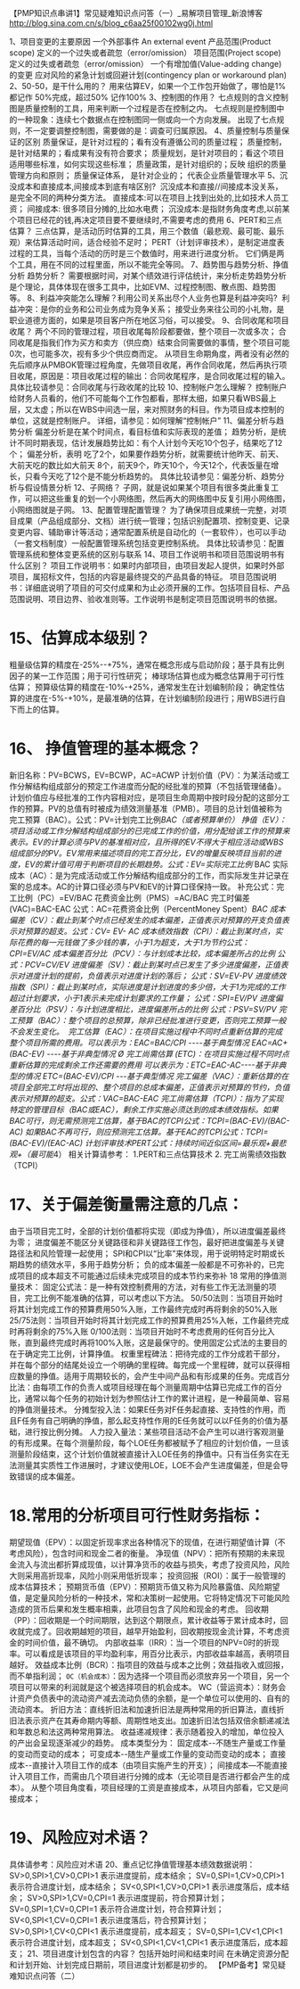 【PMP知识点串讲1】常见疑难知识点问答（一）_易解项目管理_新浪博客 http://blog.sina.com.cn/s/blog_c6aa25f00102wg0j.html

1、项目变更的主要原因
一个外部事件 An external event
产品范围(Product scope) 定义的一个过失或者疏忽（error/omission）
项目范围(Project scope) 定义的过失或者疏忽（error/omission）
一个有增加值(Value-adding change) 的变更
应对风险的紧急计划或回避计划(contingency plan or workaround plan)
2、50-50，是干什么用的？
用来估算EV，如果一个工作包开始做了，哪怕是1% 都记作 50%完成，超过50% 记作100%
3、控制图的作用？
七点规则的含义控制图是质量控制的工具，用来判断一个过程是否在控制之内。
七点规则是控制图中的一种现象：连续七个数据点在控制图同一侧或向一个方向发展。
出现了七点规则，不一定要调整控制图，需要做的是：调查可归属原因。
4、质量控制与质量保证的区别
质量保证，是针对过程的；看有没有遵循公司的质量过程；
质量控制，是针对结果的；看成果有没有符合要求；
质量规划，是针对项目的；看这个项目适用哪些标准，如何实现这些标准；
质量政策，是针对组织的；反映 组织的质量管理方向和原则；
质量保证体系， 是针对企业的； 代表企业质量管理水平
5、沉没成本和直接成本,间接成本到底有啥区别? 
沉没成本和直接//间接成本没关系，是完全不同的两种分类方法。
直接成本:可以在项目上找到出处的,比如技术人员工资；
间接成本: 很多项目分摊的,比如水电费；
沉没成本:是指财务角度考虑,以前某个项目已经花的钱,再决定项目要不要继续时,不需要考虑的费用
6、PERT和三点估算？
三点估算，是活动历时估算的工具，用三个数值（最悲观、最可能、最乐观）来估算活动时间，适合经验不足时；
PERT（计划评审技术），是制定进度表过程的工具，当每个活动的历时是三个数值时，用来进行进度分析。
它们俩是两个工具，用在不同的过程里面，所以不能完全等同。
7、趋势图与趋势分析、挣值分析 趋势分析？
需要根据时间，对某个绩效进行评估统计，来分析走势趋势分析是个理论，具体体现在很多工具中，比如EVM、过程控制图、散点图、趋势图等。
8、利益冲突能怎么理解？利用公司关系出尽个人业务也算是利益冲突吗? 
利益冲突：是你的业务和公司业务成为竞争关系；
接受业务来往公司的小礼物，是职业道德方面的，如果是项目客户所在地区习俗，可以接受。
9、合同收尾和项目收尾？
两个不同的管理过程，项目收尾每阶段都要做，整个项目一次或多次；
合同收尾是指我们作为买方和卖方（供应商）结束合同需要做的事情，整个项目可能0次，也可能多次，视有多少个供应商而定。
从项目生命期角度，两者没有必然的先后顺序从PMBOK管理过程角度，先做项目收尾，再作合同收尾，然后再执行项目收尾，原因是：项目收尾过程的输出：合同收尾程序，是合同收尾过程的输入。
具体比较请参见：合同收尾与行政收尾的比较
10、控制帐户怎么理解？
控制账户给财务人员看的，他们不可能每个工作包都看，那样太细，如果只看WBS最上层，又太虚；所以在WBS中间选一层，来对照财务的科目。作为项目成本控制的单位，这就是控制账户。
详细，请参见：如何理解“控制帐户”
11、偏差分析与趋势分析
偏差分析是在某个时间点，看目标值和实际表现的差值；
趋势分析，是统计不同时期表现，估计发展趋势比如：有个人计划今天吃10个包子，结果吃了12个；
偏差分析，表明 吃了2个，如果要作趋势分析，就需要统计他昨天、前天、大前天吃的数比如大前天 8个，前天9个，昨天10个，今天12个，代表饭量在增长，只看今天吃了12个是不能分析趋势的。
具体比较请参见：偏差分析、趋势分析与假设情景分析
12、子网络？
子网，就是说如果某个项目有很多类此重复工作，可以把这些重复的划一个小网络图，然后再大的网络图中反复引用小网络图，小网络图就是子网。
13、配置管理配置管理？
为了确保项目成果统一完整，对项目成果（产品组成部分、文档）进行统一管理；包括识别配置项、控制变更、记录变更内容、辅助审计等活动；通常配置系统是自动化的（一套软件），也可以手动（一套文档制度）一般配置管理系统包括变更控制系统。
具体比较请参见：配置管理系统和整体变更系统的区别与联系
14、项目工作说明书和项目范围说明书有什么区别？
项目工作说明书：如果时内部项目，由项目发起人提供，如果时外部项目，属招标文件，包括的内容是最终提交的产品具备的特征。
项目范围说明书：详细底说明了项目的可交付成果和为止必须开展的工作。包括项目目标、产品范围说明、项目边界、验收准则等。工作说明书是制定项目范围说明书的依据。

# 15、估算成本级别？
粗量级估算的精度在-25%--+75%，通常在概念形成与启动阶段；基于具有比例因子的某一工作范围；用于可行性研究；
棒球场估算也成为概念估算用于可行性估算；
预算级估算的精度在-10%-+25%，通常发生在计划编制阶段；
确定性估算的进度在-5%-+10%，是最准确的估算，在计划编制阶段进行；用WBS进行自下而上的估算。

# 16、 挣值管理的基本概念？
新旧名称：PV=BCWS，EV=BCWP，AC=ACWP
计划价值（PV）：为某活动或工作分解结构组成部分的预定工作进度而分配的经批准的预算（不包括管理储备）。计划价值应与经批准的工作内容相对应，是项目生命周期中按时段分配的这部分工作的预算。PV的总值有时被成为绩效测量基准（PMB）。项目的总计划值被称为完工预算（BAC）。公式：PV=计划完工比例*BAC（或者预算单价）
挣值（EV）：项目活动或工作分解结构组成部分的已完成工作的价值，用分配给该工作的预算来表示。EV的计算必须与PV的基准相对应，且所得的EV不得大于相应活动或WBS组成部分的PV。EV常用来描述项目的完工百分比，EV的增量反映项目当前的进度，EV的累计值可用于判断项目的长期趋势。公式：EV=实际完工比例* BAC
实际成本（AC）：是为完成活动或工作分解结构组成部分的工作，而实际发生并记录在案的总成本。AC的计算口径必须与PV和EV的计算口径保持一致。
补充公式：完工比例（PC）=EV/BAC 花费资金比例（PMS）=AC/BAC
完工时偏差(VAC)=BAC-EAC
公式：AC=花费资金比例（PercentMoney Spent）*BAC
成本偏差（CV）：截止到某个时点已经发生的成本偏差，正值表示对预算的开支负值表示对预算的超支。公式：CV= EV- AC
成本绩效指数（CPI）：截止到某时点，实际花费的每一元钱做了多少钱的事，小于1为超支，大于1为节约公式：CPI=EV/AC
成本偏差百分比（PCV）：与计划成本比较，成本偏差所占的比例
公式：PCV=CV/EV
进度偏差（SV）：截止到某时点已发生了多少进度偏差，正值表示对进度计划的提前，负值表示对进度计划的落后；
公式：SV=EV-PV
进度绩效指数（SPI）：截止到某时点，实际进度是计划进度的多少倍，大于1为完成的工作超过计划要求，小于1表示未完成计划要求的工作量；
公式：SPI=EV/PV
进度偏差百分比（PSV）：与计划进度相比，进度偏差所占的比例
公式：PSV=SV/PV
完工预算（BAC）：整个项目的总预算，除非已经批准进行变更，否则完工预算一般不会发生变化。 
完工估算（EAC）：在项目实施过程中不同时点重新估算的完成整个项目所需的费用。可以表示为：EAC=BAC/CPI ----基于典型情况
EAC=AC+(BAC-EV) ----基于非典型情况 Ø 完工尚需估算 (ETC)：在项目实施过程不同时点重新估算的完成剩余工作还需要的费用
可以表示为：ETC=EAC-AC----基于非典型的情况
ETC=(BAC-EV)/CPI ---基于典型情况
完工偏差（VAC）：重新估算的在项目全部完工时将出现的、整个项目的总成本偏差，正值表示对预算的节约，负值表示对预算的超支。公式：VAC=BAC-EAC
完工尚需估算（TCPI）：指为了实现特定的管理目标（BAC或EAC），剩余工作实施必须达到的成本绩效指标。如果BAC可行，则无需预测完工估算，基于BAC的TCPI公式：TCPI=(BAC-EV)/(BAC-AC)
如果BAC不再可行，则应预测完工估算。基于EAC的TCPI公式：TCPI=(BAC-EV)/(EAC-AC)
计划评审技术PERT公式：持续时间近似区间=最乐观+最悲观+（最可能*4）
相关计算请参考：
1.PERT和三点估算技术
2. 完工尚需绩效指数（TCPI）
# 17、关于偏差衡量需注意的几点：
由于当项目完工时，全部的计划价值都将实现（即成为挣值），所以进度偏差最终为零；
进度偏差不能区分关键路径和非关键路径工作包，最好把进度偏差与关键路径法和风险管理一起使用；
SPI和CPI以“比率”来体现，用于说明特定时期或长期趋势的绩效水平，多用于趋势分析；
负的成本偏差一般都是不可弥补的，已完成项目的成本超支不可能通过后续未完成项目的成本节约来弥补 18 常用的挣值测量技术：
固定公式法：是一种有效控制费用的方法，对有些工作无法测量的项目，完工比例不能准确的估算，可以考虑以下方法。
50/50法则：当项目开始时将其计划完成工作的预算费用50%入账，工作最终完成时再将剩余的50%入账
25/75法则：当项目开始时将其计划完成工作的预算费用25%入帐，工作最终完成时再将剩余的75%入账
0/100法则：当项目开始时不考虑费用的任何百分比入账，直到最终完成时再将100%入账，这是最保守的。使用固定公式法的主要目的在于确定完工比例，计算挣值。
权重里程碑法：把待完成的工作分成若干部分，并在每个部分的结尾处设立一个明确的里程碑。每完成一个里程碑，就可以获得相应数量的挣值。适用于周期较长的，会产生中间产品和有形成果的任务。完成百分比法：由每项工作的负责人或项目经理在每个测量周期中估算已完成工作的百分比，通常以每个任务的初始计划为参照估计工作的累计进程，是一种最简单、容易的挣值测量技术。
分摊型投入法：如果E任务对F任务起直接、支持性的作用，而且F任务有自己明确的挣值，那么起支持性作用的E任务就可以以F任务的价值为基础，进行按比例分摊。
人力投入量法：某些项目活动不会产生可以进行客观测量的有形成果。在每个测量阶段，每个LOE任务都被赋予了相应的计划价值，一旦该测量阶段结束，这个计划价值就被直接计入LOE任务的挣值中。只有当任务实在无法测量其实质性工作进展时，才建议使用LOE，LOE不会产生进度偏差，但是会导致错误的成本偏差。

# 18.常用的分析项目可行性财务指标：
期望现值（EPV）：以固定折现率求出各种情况下的现值，在进行期望值计算（不考虑风险），包含时间和现金二者的衡量。
净现值（NPV）：把所有预期的未来现金流入与流出都折算成现值，以计算净货币的收益与损失，考虑了投资风险，风险大则采用高折现率，风险小则采用低折现率；
投资回报（ROI）：属于一般管理的成本估算技术；
预期货币值（EPV）：预期货币值又称为风险暴露值、风险期望值，是定量风险分析的一种技术，常和决策树一起使用。它将特定情况下可能风险造成的货币后果和发生概率相乘，此项目包含了风险和现金的考虑。
回收期（PP）：回收期是一个时间期限，达到这个期限点，累计收益等于累计成本时，回收就完成了。回收期越短的项目，越早开始盈利，回收期按现金流计算，不考虑资金的时间价值，最不确切。
内部收益率（IRR）：当一个项目的NPV=0时的折现率。可以看成是该项目的平均盈利率，用百分比表示，内部收益率越高，表明项目越好。
效益成本比例（BCR）：指项目的效益与成本之比例；效益指收入或回报，而不单指利润；
`OC（机会成本）`：因为选择一个项目而必须放弃另一个项目，另一个项目可以带来的利润就是这个被选择项目的机会成本。
WC（营运资本）：财务会计资产负债表中的流动资产减去流动负债的余额，是一个单位可以使用的、自有的流动资本。
折旧方法：直线折旧法和加速折旧法是两种常用的折旧算法，直线折旧法表示资产在其寿命期内等额、周期性地支出。加速折旧法包括双倍余额递减法和年数总和法这两种常用算法。
收益递减规律：表示随着投入的增加，单位投入的产出会呈现逐渐减少的趋势。
成本类型分为：
固定成本--不随生产量或工作量的变动而变动的成本；
可变成本--随生产量或工作量的变动而变动的成本；
直接成本--直接计入项目工作的成本（由项目实施产生的开支）；
间接成本—不能直接计入项目工作，而需由几个项目进行分摊的成本（无论项目是否进行都会产生的成本）。
从整个项目角度看，项目经理的工资是直接成本，从项目内部看，它又是间接成本；
# 19、风险应对术语？
具体请参考：风险应对术语
20、重点记忆挣值管理基本绩效数据说明：
SV>0,SPI>1,CV>0,CPI>1 表示进度提前，成本结余；
SV=0,SPI=1,CV>0,CPI>1 表示符合进度计划，成本结余；
SV<0,SPI<1,CV>0,CPI>1 表示进度落后，成本结余；
SV>0,SPI>1,CV=0,CPI=1 表示进度提前，符合预算计划；
SV=0,SPI=1,CV=0,CPI=1 表示符合进度计划，符合预算计划；
SV<0,SPI<1,CV=0,CPI=1 表示进度落后，符合预算计划；
SV>0,SPI>1,CV<0,CPI<1 表示进度提前，成本超支；
SV=0,SPI=1,CV<1,CPI<1 表示符合进度计划，成本超支；
SV<0,SPI<1,CV<1,CPI<1 表示进度落后，成本超支；
21、项目进度计划包含的内容？
包括开始时间和结束时间
在未确定资源分配和计划开始、计划完成日期前，项目进度计划都是初步的。
【PMP备考】常见疑难知识点问答（二）
